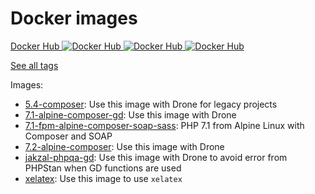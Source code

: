 # Docker images

[Docker Hub ![Docker Hub][Docker Hub Build Image] ![Docker Hub][Docker Hub Pulls Image] ![Docker Hub][Docker Hub Star Image]][Docker Hub]

[See all tags](https://hub.docker.com/r/alexislefebvre/docker-images/tags/)

Images:

- [5.4-composer](5.4-composer/): Use this image with Drone for legacy projects
- [7.1-alpine-composer-gd](7.1-alpine-composer-gd): Use this image with Drone
- [7.1-fpm-alpine-composer-soap-sass](7.1-fpm-alpine-composer-soap-sass): PHP 7.1 from Alpine Linux with Composer and SOAP
- [7.2-alpine-composer](7.2-alpine-composer/): Use this image with Drone
- [jakzal-phpqa-gd](jakzal-phpqa-gd/): Use this image with Drone to avoid error from PHPStan when GD functions are used
- [xelatex](xelatex/): Use this image to use `xelatex`

[Docker Hub]: https://hub.docker.com/r/alexislefebvre/docker-images/
[Docker Hub Build Image]: https://img.shields.io/docker/build/alexislefebvre/docker-images.svg
[Docker Hub Pulls Image]: https://img.shields.io/docker/pulls/alexislefebvre/docker-images.svg
[Docker Hub Star Image]: https://img.shields.io/docker/stars/alexislefebvre/docker-images.svg
